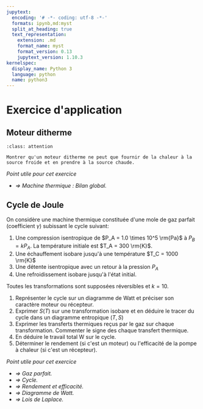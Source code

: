 ```yaml
---
jupytext:
  encoding: '# -*- coding: utf-8 -*-'
  formats: ipynb,md:myst
  split_at_heading: true
  text_representation:
    extension: .md
    format_name: myst
    format_version: 0.13
    jupytext_version: 1.10.3
kernelspec:
  display_name: Python 3
  language: python
  name: python3
---
```

# Exercice d'application

## Moteur ditherme

````{admonition} Exercice 
:class: attention

Montrer qu'un moteur ditherme ne peut que fournir de la chaleur à la source froide et en prendre à la source chaude.

````
_Point utile pour cet exercice_
* _$\Longrightarrow$ Machine thermique : Bilan global._

## Cycle de Joule
On considère une machine thermique constituée d'une mole de gaz parfait (coefficient $\gamma$) subissant le cycle suivant:
1. Une compression isentropique de $P_A = 1.0 \times 10^5 \rm{Pa}$ à $P_B = k P_A$. La température initiale est $T_A = 300 \rm{K}$.
2. Une échauffement isobare jusqu'à une température $T_C = 1000 \rm{K}$
3. Une détente isentropique avec un retour à la pression $P_A$
4. Une refroidissement isobare jusqu'à l'état initial.

Toutes les transformations sont supposées réversibles et $k=10$.

1. Représenter le cycle sur un diagramme de Watt et préciser son caractère moteur ou récepteur.
1. Exprimer $S(T)$ sur une transformation isobare et en déduire le tracer du cycle dans un diagramme entropique $(T,S)$
1. Exprimer les transferts thermiques reçus par le gaz sur chaque transformation. Commenter le signe des chaque transfert thermique.
1. En déduire le travail total W sur le cycle.
1. Déterminer le rendement (si c'est un moteur) ou l'efficacité de la pompe à chaleur (si c'est un récepteur).


_Point utile pour cet exercice_
* _$\Longrightarrow$ Gaz parfait._
* _$\Longrightarrow$ Cycle._
* _$\Longrightarrow$ Rendement et efficacité._
* _$\Longrightarrow$ Diagramme de Watt._
* _$\Longrightarrow$ Lois de Laplace._